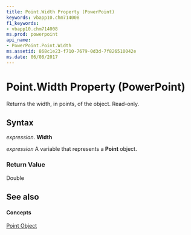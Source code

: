 ```yaml
---
title: Point.Width Property (PowerPoint)
keywords: vbapp10.chm714008
f1_keywords:
- vbapp10.chm714008
ms.prod: powerpoint
api_name:
- PowerPoint.Point.Width
ms.assetid: 868c1e23-f710-7679-0d3d-7f826510042e
ms.date: 06/08/2017
---
```



# Point.Width Property (PowerPoint)

Returns the width, in points, of the object. Read-only.


## Syntax

 _expression_. **Width**

 _expression_ A variable that represents a **Point** object.


### Return Value

Double


## See also


#### Concepts


[Point Object](PowerPoint.Point.md)

